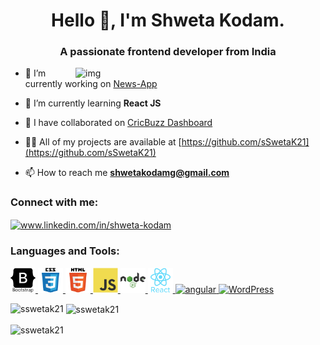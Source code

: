 

<h1 align="center">Hello 👋, I'm Shweta Kodam.</h1>
<h3 align="center">A passionate frontend developer from India</h3>

<img align="right" width="400px" src="https://i.pinimg.com/originals/e7/26/c7/e726c74ac081eed50feee1433d12c998.gif" alt="img" />



- 🔭 I’m currently working on [News-App](https://github.com/sSwetaK21/News-App)

- 🌱 I’m currently learning **React JS**

- 👯 I have collaborated on [CricBuzz Dashboard](https://github.com/sSwetaK21/CricBuzz-dashboard)

- 👨‍💻 All of my projects are available at [https://github.com/sSwetaK21](https://github.com/sSwetaK21)

- 📫 How to reach me **shwetakodamg@gmail.com**

<h3 align="left">Connect with me:</h3>
<p align="left">
<a href="https://linkedin.com/in/www.linkedin.com/in/shweta-kodam" target="blank"><img align="center" src="https://raw.githubusercontent.com/rahuldkjain/github-profile-readme-generator/master/src/images/icons/Social/linked-in-alt.svg" alt="www.linkedin.com/in/shweta-kodam" height="30" width="40" /></a>
</p>

<h3 align="left">Languages and Tools:</h3>
<p align="left"> <a href="https://getbootstrap.com" target="_blank" rel="noreferrer"> <img src="https://raw.githubusercontent.com/devicons/devicon/master/icons/bootstrap/bootstrap-plain-wordmark.svg" alt="bootstrap" width="40" height="40"/> </a> <a href="https://www.w3schools.com/css/" target="_blank" rel="noreferrer"> <img src="https://raw.githubusercontent.com/devicons/devicon/master/icons/css3/css3-original-wordmark.svg" alt="css3" width="40" height="40"/> </a> <a href="https://www.w3.org/html/" target="_blank" rel="noreferrer"> <img src="https://raw.githubusercontent.com/devicons/devicon/master/icons/html5/html5-original-wordmark.svg" alt="html5" width="40" height="40"/> </a> <a href="https://developer.mozilla.org/en-US/docs/Web/JavaScript" target="_blank" rel="noreferrer"> <img src="https://raw.githubusercontent.com/devicons/devicon/master/icons/javascript/javascript-original.svg" alt="javascript" width="40" height="40"/> </a> <a href="https://nodejs.org" target="_blank" rel="noreferrer"> <img src="https://raw.githubusercontent.com/devicons/devicon/master/icons/nodejs/nodejs-original-wordmark.svg" alt="nodejs" width="40" height="40"/> </a> <a href="https://reactjs.org/" target="_blank" rel="noreferrer"> <img src="https://raw.githubusercontent.com/devicons/devicon/master/icons/react/react-original-wordmark.svg" alt="react" width="40" height="40"/> </a><a href="https://angular.io/" target="_blank" rel="noreferrer">
  <img src="https://angular.io/assets/images/logos/angular/angular.svg" alt="angular" width="40" height="40"/>
</a>
<a href="https://wordpress.org/" target="_blank" rel="noreferrer">
  <img src="https://example.com/wordpress-logo.png" alt="WordPress" width="40" height="40"/>
</a>

 </p>

<p><img align="left" src="https://github-readme-stats.vercel.app/api/top-langs?username=sswetak21&show_icons=true&locale=en&layout=compact" alt="sswetak21" /></p>

<p>&nbsp;<img align="center" src="https://github-readme-stats.vercel.app/api?username=sswetak21&show_icons=true&locale=en" alt="sswetak21" /></p>

<p><img align="center" src="https://github-readme-streak-stats.herokuapp.com/?user=sswetak21&" alt="sswetak21" /></p>
